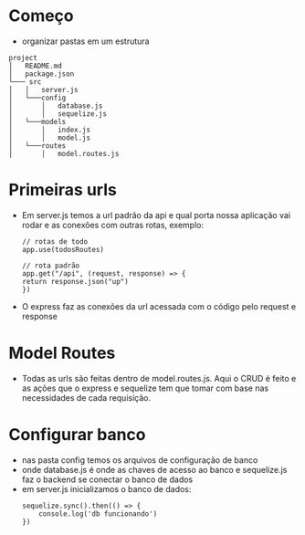 # Começo
- organizar pastas em um estrutura
```
project
│   README.md
│   package.json
└─── src
│   │   server.js
│   └───config
│       │   database.js
│       │   sequelize.js
│   └───models
│       │   index.js
│       │   model.js
│   └───routes
│       │   model.routes.js
```
# Primeiras urls
- Em server.js temos a url padrão da api e qual porta nossa aplicação vai rodar e as conexões com outras rotas, exemplo:
    ```
    // rotas de todo
    app.use(todosRoutes)
    
    // rota padrão
    app.get("/api", (request, response) => {
    return response.json("up")
    })
    ```
- O express faz as conexões da url acessada com o código pelo request e response

# Model Routes
- Todas as urls são feitas dentro de model.routes.js. Aqui o CRUD é feito e as ações que o express e sequelize tem que tomar com base nas necessidades de cada requisição.

# Configurar banco
- nas pasta config temos os arquivos de configuração de banco
- onde database.js é onde as chaves de acesso ao banco e sequelize.js faz o backend se conectar o banco de dados
- em server.js inicializamos o banco de dados:
    ``` 
    sequelize.sync().then(() => {
        console.log('db funcionando')
    })
    ```